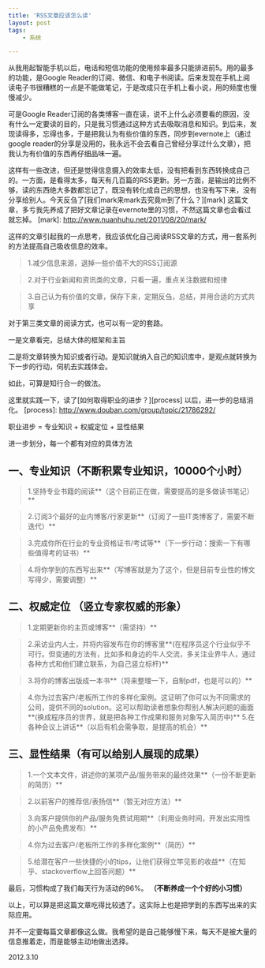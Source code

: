 ```yaml
---
title: 'RSS文章应该怎么读'
layout: post
tags:
    - 系统

---
```

从我用起智能手机以后，电话和短信功能的使用频率最多只能排进前5。用的最多的功能，是Google Reader的订阅、微信、和电子书阅读。后来发现在手机上阅读电子书很糟糕的一点是不能做笔记，于是改成只在手机上看小说，用的频度也慢慢减少。

可是Google Reader订阅的各类博客一直在读，说不上什么必须要看的原因，没有什么一定要读的目的，只是我习惯通过这种方式去吸取消息和知识。到后来，发现读得多，忘得也多，于是把我认为有些价值的东西，同步到evernote上（通过google reader的分享是没用的，我永远不会去看自己曾经分享过什么文章），把我认为有价值的东西再仔细品味一遍。

这样有一些改进，但还是觉得信息摄入的效率太低，没有把看到东西转换成自己的。一方面，是看得太多，每天有几百篇的RSS更新。另一方面，是输出的比例不够，读的东西绝大多数都忘记了，既没有转化成自己的思想，也没有写下来，没有分享给别人。今天反刍了[我们mark来mark去究竟m到了什么？][mark] 这篇文章，多亏我先养成了把好文章记录在evernote里的习惯，不然这篇文章也会看过就忘掉。
[mark]: http://www.nuanhuhu.net/2011/08/20/mark/

这样的文章引起我的一点思考，我应该优化自己阅读RSS文章的方式，用一套系列的方法提高自己吸收信息的效率。

> 1.减少信息来源，退掉一些价值不大的RSS订阅源

> 2.对于行业新闻和资讯类的文章，只看一遍，重点关注数据和规律

> 3.自己认为有价值的文章，保存下来，定期反刍，总结，并用合适的方式共享

对于第三类文章的阅读方式，也可以有一定的套路。

一是文章看完，总结大体的框架和主旨

二是将文章转换为知识或者行动。是知识就纳入自己的知识库中，是观点就转换为下一步的行动，伺机去实践体会。

如此，可算是知行合一的做法。

这里就实践一下，读了[如何取得职业的进步？][process] 以后，进一步的总结消化。
[process]: http://www.douban.com/group/topic/21786292/

职业进步 = 专业知识 + 权威定位 + 显性结果

进一步划分，每一个都有对应的具体方法

**一、专业知识（不断积累专业知识，10000个小时）**
-------------------------------------------------
> 1.坚持专业书籍的阅读**（这个目前正在做，需要提高的是多做读书笔记）**

> 2.订阅3个最好的业内博客/行家更新**（订阅了一些IT类博客了，需要不断迭代）**

> 3.完成你所在行业的专业资格证书/考试等**（下一步行动：搜索一下有哪些值得考的证书）**

> 4.将你学到的东西写出来**（写博客就是为了这个，但是目前专业性的博文写得少，需要调整）**

**二、权威定位 （竖立专家权威的形象）**
-------------------------------------------------
> 1.定期更新你的主页或博客**（需坚持）**

> 2.采访业内人士，并将内容发布在你的博客里**(在程序员这个行业似乎不可行。但变通的方法有，比如多和身边的牛人交流，多关注业界牛人，通过各种方式和他们建立联系，为自己竖立标杆)**

> 3.将你的博客出版成一本书**（将来整理一下，自制pdf，也是可以的）**

> 4.你为过去客户/老板所工作的多样化案例。这证明了你可以为不同需求的公司，提供不同的solution。这可以帮助读者想象你帮别人解决问题的画面**(换成程序员的世界，就是把各种工作成果和服务对象写入简历中)**
> 5.在各种会议上讲话**（以后有机会需争取，是提高的机会）**

**三、显性结果（有可以给别人展现的成果）**
--------------------------------------------
> 1.一个文本文件，讲述你的某项产品/服务带来的最终效果**（一份不断更新的简历）**

> 2.以前客户的推荐信/表扬信**（暂无对应方法）**

> 3.向客户提供你的产品/服务免费试用期**（利用业务时间，开发出实用性的小产品免费发布）**

> 4.你为过去客户/老板所工作的多样化案例**（简历）**

> 5.给潜在客户一些快捷的小的tips，让他们获得立竿见影的收益**（在知乎、stackoverflow上回答问题）**

最后，习惯构成了我们每天行为活动的96%。 **（不断养成一个个好的小习惯）**

以上，可以算是把这篇文章吃得比较透了。这实际上也是把学到的东西写出来的实际应用。

并不一定要每篇文章都像这么做。我希望的是自己能够慢下来，每天不是被大量的信息推着走，而是能够主动地做出选择。

2012.3.10

